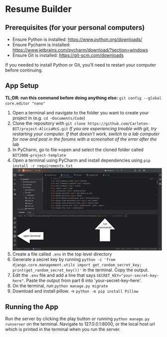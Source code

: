 # Resume Builder

## Prerequisites (for your personal computers)

* Ensure Python is installed: https://www.python.org/downloads/
* Ensure Pycharm is installed: https://www.jetbrains.com/pycharm/download/?section=windows
* Ensure Git is installed: https://git-scm.com/downloads

If you needed to install Python or Git, you'll need to restart your computer before continuing.

## App Setup

**TL;DR: run this command before doing anything else:** `git config --global core.editor "nano"` 

1) Open a terminal and navigate to the folder you want to create your project in (e.g. `cd ~Documents/Code`)
2) Clone the repository with `git clone https://github.com/Carleton-BIT/project-AliciaMcG.git`
*If you are experiencing trouble with git, try restarting your computer. If that doesn't work, switch to a lab computer for now and post in the forums with a screenshot of the error after the lab*
3) In PyCharm, go to file->open and select the cloned folder called `BIT2008-project-template`
4) Open a terminal using PyCharm and install dependencies using `pip install -r requirements.txt`
![install dependencies](readme_assets/run-terminal.jpg)
5) Create a file called `.env` in the top level directory
6) Generate a secret key by running `python -c 'from django.core.management.utils import get_random_secret_key; print(get_random_secret_key())'` in the terminal. Copy the output.
7) Edit the `.env` file and add a line that says `SECRET_KEY="your-secret-key-here"`. Paste the output from part 6 into 'your-secret-key-here'.
8) On the terminal, run `python manage.py migrate`
9) Download and install pillow. -> `python -m pip install Pillow`

## Running the App
Run the server by clicking the play button or running `python manage.py runserver` on the terminal.
Navigate to 127.0.0.1:8000, or the local host url which is printed in the terminal when you run the server.
